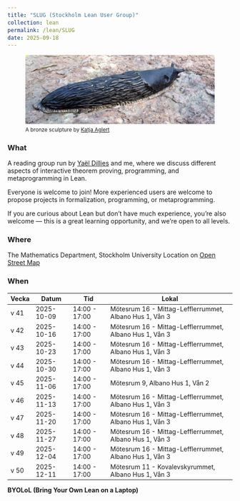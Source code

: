 ```yaml
---
title: "SLUG (Stockholm Lean User Group)"
collection: lean
permalink: /lean/SLUG
date: 2025-09-18
---
```


<!-- <figure>
  <img src="/assets/images/my-image.jpg" alt="A beautiful sunset over mountains" style="max-width: 100%;">
  <figcaption>
    A beautiful sunset over mountains. <br>
    <small>Photo by John Doe on Unsplash</small>
  </figcaption>
</figure> -->

<!-- ![slug bronze sculpture by Katja Aglert](/files/meeting/slug.png) -->

<figure>
  <img src="/files/meeting/slug.png" alt="A bronze sculpture by Katja Aglert" style="max-width: 100%;">
  <figcaption>
    <small>A bronze sculpture by <a href="https://katjaaglert.com/filter/Liminal-Creature/Liminal-Creature">Katja Aglert</a></small>
  </figcaption>
</figure>

### What

A reading group run by [Yaël Dillies](https://www.su.se/english/profiles/yadi8568-1.745057) and me, where we discuss different aspects of interactive theorem proving, programming, and metaprogramming in Lean.

Everyone is welcome to join! More experienced users are welcome to propose projects in formalization, programming, or metaprogramming.

If you are curious about Lean but don’t have much experience, you’re also welcome — this is a great learning opportunity, and we’re open to all levels.

### Where

The Mathematics Department, Stockholm University 
Location on [Open Street Map](https://www.openstreetmap.org/?mlat=59.35472&mlon=18.05553#map=18/59.354720/18.055530)

### When

| Vecka  | Datum       | Tid             | Lokal                                |
|--------|-------------|------------------|---------------------------------------|
| v 41   | 2025-10-09  | 14:00 - 17:00    | Mötesrum 16 - Mittag-Lefflerrummet, Albano Hus 1, Vån 3 |
| v 42   | 2025-10-16  | 14:00 - 17:00    | Mötesrum 16 - Mittag-Lefflerrummet, Albano Hus 1, Vån 3 |
| v 43   | 2025-10-23  | 14:00 - 17:00    | Mötesrum 16 - Mittag-Lefflerrummet, Albano Hus 1, Vån 3 |
| v 44   | 2025-10-30  | 14:00 - 17:00    | Mötesrum 16 - Mittag-Lefflerrummet, Albano Hus 1, Vån 3 |
| v 45   | 2025-11-06  | 14:00 - 17:00    | Mötesrum 9, Albano Hus 1, Vån 2                        |
| v 46   | 2025-11-13  | 14:00 - 17:00    | Mötesrum 16 - Mittag-Lefflerrummet, Albano Hus 1, Vån 3 |
| v 47   | 2025-11-20  | 14:00 - 17:00    | Mötesrum 16 - Mittag-Lefflerrummet, Albano Hus 1, Vån 3 |
| v 48   | 2025-11-27  | 14:00 - 17:00    | Mötesrum 16 - Mittag-Lefflerrummet, Albano Hus 1, Vån 3 |
| v 49   | 2025-12-04  | 14:00 - 17:00    | Mötesrum 16 - Mittag-Lefflerrummet, Albano Hus 1, Vån 3 |
| v 50   | 2025-12-11  | 14:00 - 17:00    | Mötesrum 11 - Kovalevskyrummet, Albano Hus 1, Vån 3     |


__BYOLoL (Bring Your Own Lean on a Laptop)__